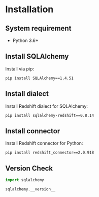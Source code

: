 # Installation

## System requirement

- Python 3.6+


## Install SQLAlchemy

Install via pip:

```shell
pip install SQLAlchemy==1.4.51
```


## Install dialect 

Install Redshift dialect for SQLAlchemy:

```shell
pip install sqlalchemy-redshift==0.8.14
```


## Install connector

Install Redshift connector for Python:

```shell
pip install redshift_connector==2.0.918
```


## Version Check

```py
import sqlalchemy

sqlalchemy.__version__
```
